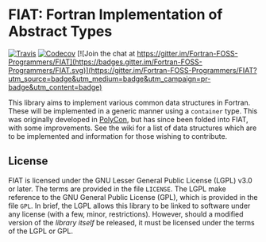 # FIAT: Fortran Implementation of Abstract Types

[![Travis](https://img.shields.io/travis/Fortran-FOSS-Programmers/FIAT/master.svg)](https://travis-ci.org/Fortran-FOSS-Programmers/FIAT)
[![Codecov](https://img.shields.io/codecov/c/github/Fortran-FOSS-Programmers/FIAT.svg)](https://codecov.io/github/Fortran-FOSS-Programmers/FIAT?branch=master)
[![Join the chat at https://gitter.im/Fortran-FOSS-Programmers/FIAT](https://badges.gitter.im/Fortran-FOSS-Programmers/FIAT.svg)](https://gitter.im/Fortran-FOSS-Programmers/FIAT?utm_source=badge&utm_medium=badge&utm_campaign=pr-badge&utm_content=badge)

This library aims to implement various common data structures
in Fortran.
These will be implemented in a generic manner using a `container` type. This
was originally developed in [PolyCon](https://github.com/cmacmackin/PolyCon),
but has since been folded into FIAT, with some improvements. See the
wiki for a list of data structures which are to be implemented and information
for those wishing to contribute.

## License
FIAT is licensed under the GNU Lesser General Public License (LGPL) v3.0 or
later. The terms are provided in the file `LICENSE`. The LGPL make reference
to the GNU General Public License (GPL), which is provided in the file `GPL`.
In brief, the LGPL allows this library to be linked to software under any
license (with a few, minor, restrictions). However, should a modified version
of the _library itself_ be released, it must be licensed under the terms of
the LGPL or GPL.
